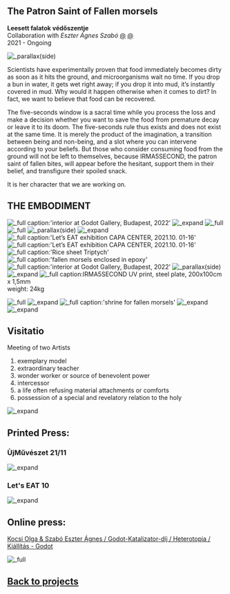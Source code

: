 <!-- {
    "img": "zoltai-2022/zoltai02.jpg",
    "title": "The Patron Saint of Fallen morsels (2021)",
    "desc": "Collaboration with Eszter Ágnes Szabó"
} -->

## The Patron Saint of Fallen morsels
**Leesett falatok védőszentje**  
Collaboration with *Eszter Ágnes Szabó* [@](https://secondaryarchive.org/artists/eszter-agnes-szabo/) [@](https://www.ludwigmuseum.hu/alkoto/szabo-eszter-agnes)  
2021 - Ongoing

![_parallax(side)](irma5seconds-2021/____kave.jpg)

Scientists have experimentally proven that food immediately becomes dirty as soon as it hits the ground, and microorganisms wait no time. If you drop a bun in water, it gets wet right away; if you drop it into mud, it’s instantly covered in mud. Why would it happen otherwise when it comes to dirt? In fact, we want to believe that food can be recovered.

The five-seconds window is a sacral time while you process the loss and make a decision whether you want to save the food from premature decay or leave it to its doom. The five-seconds rule thus exists and does not exist at the same time. It is merely the product of the imagination, a transition between being and non-being, and a slot where you can intervene according to your beliefs. But those who consider consuming food from the ground will not be left to themselves, because IRMA5SECOND, the patron saint of fallen bites, will appear before the hesitant, support them in their belief, and transfigure their spoiled snack.

It is her character that we are working on.

## THE EMBODIMENT

<irmagraph></irmagraph>

![_full caption:'interior at Godot Gallery, Budapest, 2022'](irma5seconds-2021/oltar.jpg)
![_expand](irma5seconds-2021/godot_irmaszekreny_.jpg)
![_full](irma5seconds-2021/___krumpli.jpg)
![_full](irma5seconds-2021/____rizslap.jpg)
![_parallax(side)](irma5seconds-2021/fagyi_11.jpg)
![_expand](irma5seconds-2021/irma_capa_2022__.jpg)
![_full caption:'Let’s EAT exhibition CAPA CENTER, 2021.10. 01-16'](irma5seconds-2021/letseat-enterior-30.exact1980w.jpg)
![_full caption:'Let’s EAT exhibition CAPA CENTER, 2021.10. 01-16'](irma5seconds-2021/letseat-enterior-26.exact1980w.jpg)
![_full caption:'Rice sheet Triptych'](irma5seconds-2021/rizslap_triptich.jpg)
![_full caption:'fallen morsels enclosed in epoxy'](irma5seconds-2021/bezart_falatok.jpg)
![_full caption:'interior at Godot Gallery, Budapest, 2022'](irma5seconds-2021/godot_irma_latvany___.jpg)
![_parallax(side)](irma5seconds-2021/godot_feny_installacio_plexivel.jpg)
![_expand](irma5seconds-2021/montrancia_evoeszkoz.jpg)
![_full caption:IRMA5SECOND](irma5seconds-2021/godot_acellemez.jpg)
UV print, steel plate, 200x100cm x 1,5mm  
weight: 24kg

![_full](irma5seconds-2021/irma_nyomat.jpg)
![_expand](irma5seconds-2021/vizitacio.jpg)
![_full caption:'shrine for fallen morsels'](irma5seconds-2021/epoxy_tartoban.jpg)
![_expand](irma5seconds-2021/Untitled-2.jpg)
![_expand](irma5seconds-2021/_MG_9432.jpg)

## Visitatio
Meeting of two Artists

1. exemplary model
2. extraordinary teacher
3. wonder worker or source of benevolent power
4. intercessor
5. a life often refusing material attachments or comforts
6. possession of a special and revelatory relation to the holy

![_expand](irma5seconds-2021/artists-too-small.webp)

## Printed Press:

### ÙjMűvészet 21/11

![_expand](irma5seconds-2021/cimlap.jpg)

### Let's EAT 10

![_expand](irma5seconds-2021/letseat_enterior-10.jpg)

## Online press:

<cardlink href="https://www.godot.hu/kocsiolgaszaboeszteragnes-godot-katalizator-dij-heterotopia"></cardlink>

[Kocsi Olga & Szabó Eszter Ágnes / Godot-Katalizator-díj / Heterotopia / Kiállítás - Godot](https://www.godot.hu/kocsiolgaszaboeszteragnes-godot-katalizator-dij-heterotopia)

![_full](irma5seconds-2021/irma_jelenes.jpg)

## [Back to projects](/c/projects)